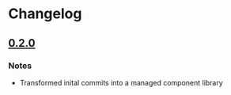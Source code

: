 # Changelog

## [0.2.0](https://github.com/grstat/esp32-hdc1080)

### Notes

- Transformed inital commits into a managed component library
